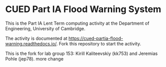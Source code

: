 # CUED Part IA Flood Warning System

This is the Part IA Lent Term computing activity at the Department of
Engineering, University of Cambridge.

The activity is documented at
https://cued-partia-flood-warning.readthedocs.io/. Fork this repository
to start the activity.

This is the fork for lab group 153: Kirill Kaliteevskiy (kk753) and Jeremias Pohle (jep78). more change 